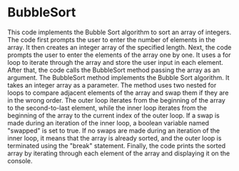 # BubbleSort

This code implements the Bubble Sort algorithm to sort an array of integers. 
 The code first prompts the user to enter the number of elements in the array. It then creates an integer array of the specified length.
 Next, the code prompts the user to enter the elements of the array one by one. It uses a for loop to iterate through the array and store the user input in each element.
 After that, the code calls the BubbleSort method passing the array as an argument. 
 The BubbleSort method implements the Bubble Sort algorithm. It takes an integer array as a parameter. The method uses two nested for loops to compare adjacent elements of the array and swap them if they are in the wrong order. The outer loop iterates from the beginning of the array to the second-to-last element, while the inner loop iterates from the beginning of the array to the current index of the outer loop. 
 If a swap is made during an iteration of the inner loop, a boolean variable named "swapped" is set to true. If no swaps are made during an iteration of the inner loop, it means that the array is already sorted, and the outer loop is terminated using the "break" statement.
 Finally, the code prints the sorted array by iterating through each element of the array and displaying it on the console.
